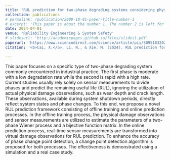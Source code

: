 ```yaml
---
title: "RUL prediction for two-phase degrading systems considering physical damage observations"
collection: publications
# permalink: /publication/2009-10-01-paper-title-number-1
# excerpt: 'This paper is about the number 1. The number 2 is left for future work.'
date: 2024-04-01
venue: 'Reliability Engineering & System Safety'
# slidesurl: 'http://academicpages.github.io/files/slides1.pdf'
paperurl: 'https://www.sciencedirect.com/science/article/pii/S0951832024000012'
citation: '<b>Cai, X.</b>, Li, N., & Xie, M. (2024). RUL prediction for two-phase degrading systems considering physical damage observations. <i>Reliability Engineering & System Safety</i>, 244, 109926.'

---
```


This paper focuses on a specific type of two-phase degrading system commonly encountered in industrial practice. The first phase is moderate with a low degradation rate while the second is rapid with a high rate. Current studies usually rely solely on sensor measurements to divide phases and predict the remaining useful life (RUL), ignoring the utilization of actual physical damage observations, such as wear depth and crack length. These observations, available during system shutdown periods, directly reflect system states and phase changes. To this end, we propose a novel RUL prediction framework consisting of offline training and online prediction processes. In the offline training process, the physical damage observations and sensor measurements are utilized to estimate the parameters of a two-phase Wiener process and a bijective function matrix. In the online prediction process, real-time sensor measurements are transformed into virtual damage observations for RUL prediction. To enhance the accuracy of phase change point detection, a change point detection algorithm is proposed for both processes. The effectiveness is demonstrated using a simulation and a real case study.